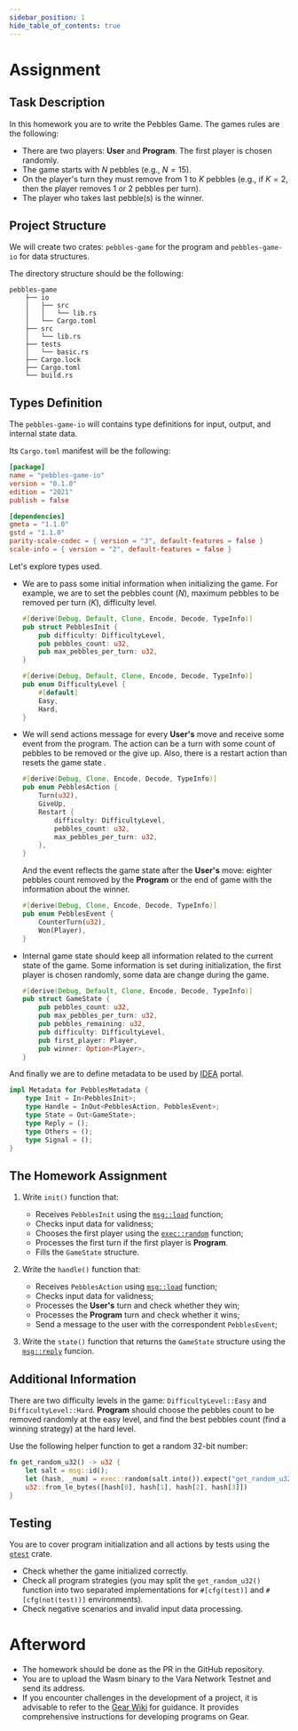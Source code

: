 ```yaml
---
sidebar_position: 1
hide_table_of_contents: true
---
```


# Assignment

## Task Description

In this homework you are to write the Pebbles Game. The games rules are the following:

- There are two players: **User** and **Program**. The first player is chosen randomly.
- The game starts with $N$ pebbles (e.g., $N = 15$).
- On the player's turn they must remove from $1$ to $K$ pebbles (e.g., if $K = 2$, then the player removes $1$ or $2$ pebbles per turn).
- The player who takes last pebble(s) is the winner.

## Project Structure

We will create two crates: `pebbles-game` for the program and `pebbles-game-io` for data structures.

The directory structure should be the following:

```text
pebbles-game
    ├── io
    │   ├── src
    │   │   └── lib.rs
    │   └── Cargo.toml
    ├── src
    │   └── lib.rs
    ├── tests
    │   └── basic.rs
    ├── Cargo.lock
    ├── Cargo.toml
    └── build.rs
```

## Types Definition

The `pebbles-game-io` will contains type definitions for input, output, and internal state data.

Its `Cargo.toml` manifest will be the following:

```toml title="io/Cargo.toml"
[package]
name = "pebbles-game-io"
version = "0.1.0"
edition = "2021"
publish = false

[dependencies]
gmeta = "1.1.0"
gstd = "1.1.0"
parity-scale-codec = { version = "3", default-features = false }
scale-info = { version = "2", default-features = false }
```

Let's explore types used.

- We are to pass some initial information when initializing the game. For example, we are to set the pebbles count ($N$), maximum pebbles to be removed per turn ($K$), difficulty level.

    ```rust title="io/src/lib.rs"
    #[derive(Debug, Default, Clone, Encode, Decode, TypeInfo)]
    pub struct PebblesInit {
        pub difficulty: DifficultyLevel,
        pub pebbles_count: u32,
        pub max_pebbles_per_turn: u32,
    }

    #[derive(Debug, Default, Clone, Encode, Decode, TypeInfo)]
    pub enum DifficultyLevel {
        #[default]
        Easy,
        Hard,
    }
    ```

- We will send actions message for every **User's** move and receive some event from the program. The action can be a turn with some count of pebbles to be removed or the give up. Also, there is a restart action than resets the game state .

    ```rust title="io/src/lib.rs"
    #[derive(Debug, Clone, Encode, Decode, TypeInfo)]
    pub enum PebblesAction {
        Turn(u32),
        GiveUp,
        Restart {
            difficulty: DifficultyLevel,
            pebbles_count: u32,
            max_pebbles_per_turn: u32,
        },
    }
    ```

    And the event reflects the game state after the **User's** move: eighter pebbles count removed by the **Program** or the end of game with the information about the winner.

    ```rust title="io/src/lib.rs"
    #[derive(Debug, Clone, Encode, Decode, TypeInfo)]
    pub enum PebblesEvent {
        CounterTurn(u32),
        Won(Player),
    }
    ```

- Internal game state should keep all information related to the current state of the game. Some information is set during initialization, the first player is chosen randomly, some data are change during the game.

    ```rust title="io/src/lib.rs"
    #[derive(Debug, Default, Clone, Encode, Decode, TypeInfo)]
    pub struct GameState {
        pub pebbles_count: u32,
        pub max_pebbles_per_turn: u32,
        pub pebbles_remaining: u32,
        pub difficulty: DifficultyLevel,
        pub first_player: Player,
        pub winner: Option<Player>,
    }
    ```

And finally we are to define metadata to be used by [IDEA](https://idea.gear-tech.io/programs?node=wss%3A%2F%2Ftestnet.vara.network) portal.

```rust title="io/src/lib.rs"
impl Metadata for PebblesMetadata {
    type Init = In<PebblesInit>;
    type Handle = InOut<PebblesAction, PebblesEvent>;
    type State = Out<GameState>;
    type Reply = ();
    type Others = ();
    type Signal = ();
}
```

## The Homework Assignment

1. Write `init()` function that:

    - Receives `PebblesInit` using the [`msg::load`](https://docs.gear.rs/gstd/msg/fn.load.html) function;
    - Checks input data for validness;
    - Chooses the first player using the [`exec::random`](https://docs.gear.rs/gstd/exec/fn.random.html) function;
    - Processes the first turn if the first player is **Program**.
    - Fills the `GameState` structure.

2. Write the `handle()` function that:

    - Receives `PebblesAction` using [`msg::load`](https://docs.gear.rs/gstd/msg/fn.load.html) function;
    - Checks input data for validness;
    - Processes the **User's** turn and check whether they win;
    - Processes the **Program** turn and check whether it wins;
    - Send a message to the user with the correspondent `PebblesEvent`;

3. Write the `state()` function that returns the `GameState` structure using the [`msg::reply`](https://docs.gear.rs/gstd/msg/fn.reply.html) funcion.

## Additional Information

There are two difficulty levels in the game: `DifficultyLevel::Easy` and `DifficultyLevel::Hard`. **Program** should choose the pebbles count to be removed randomly at the easy level, and find the best pebbles count (find a winning strategy) at the hard level.

Use the following helper function to get a random 32-bit number:

```rust
fn get_random_u32() -> u32 {
    let salt = msg::id();
    let (hash, _num) = exec::random(salt.into()).expect("get_random_u32(): random call failed");
    u32::from_le_bytes([hash[0], hash[1], hash[2], hash[3]])
}
```

## Testing

You are to cover program initialization and all actions by tests using the [`gtest`](https://docs.gear.rs/gtest/) crate.

- Check whether the game initialized correctly.
- Check all program strategies (you may split the `get_random_u32()` function into two separated implementations for `#[cfg(test)]` and `#[cfg(not(test))]` environments).
- Check negative scenarios and invalid input data processing.

# Afterword

- The homework should be done as the PR in the GitHub repository.
- You are to upload the Wasm binary to the Vara Network Testnet and send its address.
- If you encounter challenges in the development of a project, it is advisable to refer to the [Gear Wiki](https://wiki.gear-tech.io/docs/developing-contracts/introduction) for guidance. It provides comprehensive instructions for developing programs on Gear.
